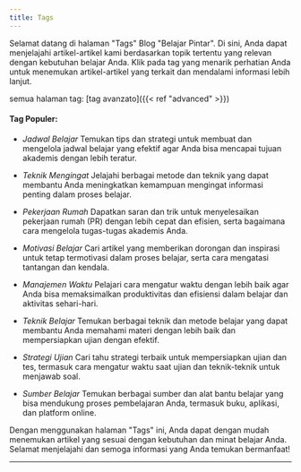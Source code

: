 ```yaml
---
title: Tags
---
```


Selamat datang di halaman "Tags" Blog "Belajar Pintar". Di sini, Anda dapat menjelajahi artikel-artikel kami berdasarkan topik tertentu yang relevan dengan kebutuhan belajar Anda. Klik pada tag yang menarik perhatian Anda untuk menemukan artikel-artikel yang terkait dan mendalami informasi lebih lanjut.


semua halaman tag: [tag avanzato]({{< ref "advanced" >}})



#### Tag Populer:

- *Jadwal Belajar*
  Temukan tips dan strategi untuk membuat dan mengelola jadwal belajar yang efektif agar Anda bisa mencapai tujuan akademis dengan lebih teratur.

- *Teknik Mengingat*
  Jelajahi berbagai metode dan teknik yang dapat membantu Anda meningkatkan kemampuan mengingat informasi penting dalam proses belajar.

- *Pekerjaan Rumah*
  Dapatkan saran dan trik untuk menyelesaikan pekerjaan rumah (PR) dengan lebih cepat dan efisien, serta bagaimana cara mengelola tugas-tugas akademis Anda.

- *Motivasi Belajar*
  Cari artikel yang memberikan dorongan dan inspirasi untuk tetap termotivasi dalam proses belajar, serta cara mengatasi tantangan dan kendala.

- *Manajemen Waktu*
  Pelajari cara mengatur waktu dengan lebih baik agar Anda bisa memaksimalkan produktivitas dan efisiensi dalam belajar dan aktivitas sehari-hari.

- *Teknik Belajar*
  Temukan berbagai teknik dan metode belajar yang dapat membantu Anda memahami materi dengan lebih baik dan mempersiapkan ujian dengan efektif.

- *Strategi Ujian*
  Cari tahu strategi terbaik untuk mempersiapkan ujian dan tes, termasuk cara mengatur waktu saat ujian dan teknik-teknik untuk menjawab soal.

- *Sumber Belajar*
  Temukan berbagai sumber dan alat bantu belajar yang bisa mendukung proses pembelajaran Anda, termasuk buku, aplikasi, dan platform online.

Dengan menggunakan halaman "Tags" ini, Anda dapat dengan mudah menemukan artikel yang sesuai dengan kebutuhan dan minat belajar Anda. Selamat menjelajahi dan semoga informasi yang Anda temukan bermanfaat!


---
